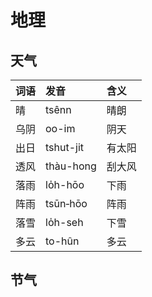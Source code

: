 # 地理

##  天气

| 词语 | 发音 | 含义 |
| :--- | :--- | :--- |
| 晴 | tsênn | 晴朗 |
| 乌阴 | oo-im | 阴天 |
| 出日 | tshut-jit | 有太阳 |
| 透风 | thàu-hong | 刮大风 |
| 落雨 | lo̍h-hōo | 下雨 |
| 阵雨 | tsūn‑hōo | 阵雨 |
| 落雪 | lo̍h-seh | 下雪 |
| 多云 |  to-hûn | 多云 |

## 节气



